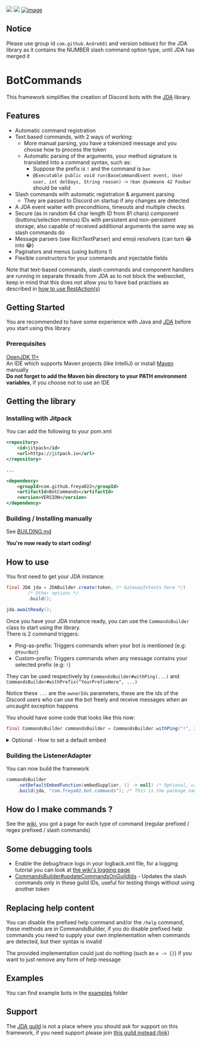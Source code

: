 ![](https://img.shields.io/badge/JDA%20Version-Invalid-important)
![](https://img.shields.io/badge/Version-Use_latest_commit-informational)
[![image](https://discordapp.com/api/guilds/848502702731165738/embed.png?style=shield)](https://discord.gg/frpCcQfvTz)

## Notice

Please use group id `com.github.Andre601` and version `bd8be63` for the JDA library as it contains the NUMBER slash command option type, until JDA has merged it

# BotCommands
This framework simplifies the creation of Discord bots with the [JDA](https://github.com/DV8FromTheWorld/JDA) library.

## Features

* Automatic command registration
* Text based commands, with 2 ways of working:
  * More manual parsing, you have a tokenized message and you choose how to process the token
  * Automatic parsing of the arguments, your method signature is translated into a command syntax, such as:
    * Suppose the prefix is `!` and the command is `ban`
    * `@Executable public void run(BaseCommandEvent event, User user, int delDays, String reason)` `->` `!ban @someone 42 Foobar` should be valid
* Slash commands with automatic registration & argument parsing
  * They are passed to Discord on startup if any changes are detected
* A JDA event waiter with preconditions, timeouts and multiple checks
* Secure (as in random 64 char length ID from 81 chars) component (buttons/selection menus) IDs with persistent and non-persistent storage, also capable of received additional arguments the same way as slash commands do
* Message parsers (see RichTextParser) and emoji resolvers (can turn :joy: into 😂)
* Paginators and menus (using buttons !)
* Flexible constructors for your commands and injectable fields

Note that text-based commands, slash commands and component handlers are running in separate threads from JDA as to not block the websocket, keep in mind that this does not allow you to have bad practises as described in [how to use RestAction(s)](https://github.com/DV8FromTheWorld/JDA/wiki/7%29-Using-RestAction) 

## Getting Started
You are recommended to have some experience with Java and [JDA](https://github.com/DV8FromTheWorld/JDA) before you start using this library

### Prerequisites
[OpenJDK 11+](https://adoptopenjdk.net/) <br>
An IDE which supports Maven projects (like IntelliJ) or install [Maven](https://maven.apache.org/download.cgi) manually <br>
**Do not forget to add the Maven bin directory to your PATH environment variables**, if you choose not to use an IDE

## Getting the library
### Installing with Jitpack

You can add the following to your pom.xml
```xml
<repository>
    <id>jitpack</id>
    <url>https://jitpack.io</url>
</repository>

...

<dependency>
    <groupId>com.github.freya022</groupId>
    <artifactId>BotCommands</artifactId>
    <version>VERSION</version>
</dependency>
```

### Building / Installing manually

See [BUILDING.md](BUILDING.md)

**You're now ready to start coding!**

## How to use
You first need to get your JDA instance:
```java
final JDA jda = JDABuilder.create(token, /* GatewayIntents here */)
		/* Other options */
		.build();

jda.awaitReady();
```
Once you have your JDA instance ready, you can use the `CommandsBuilder` class to start using the library.<br>
There is 2 command triggers:
* Ping-as-prefix: Triggers commands when your bot is mentioned (e.g: `@YourBot`)
* Custom-prefix: Triggers commands when any message contains your selected prefix (e.g: `!`)

They can be used respectively by `CommandsBuilder#withPing(...)` and `CommandsBuilder#withPrefix("YourPrefixHere", ...)`

Notice these `...` are the `ownerIds` parameters, these are the ids of the Discord users who can use the bot freely and receive messages when an uncaught exception happens

You should have some code that looks like this now:
```java
final CommandsBuilder commandsBuilder = CommandsBuilder.withPing("!", 222046562543468545L);
```

<details>
<summary>Optional - How to set a default embed</summary>

The library uses a default embed for the `help` command and can also be requested in `BaseCommandEvent#getDefaultEmbed`<br>
You can supply a default embed by doing something like this
```java
final SelfUser selfUser = jda.getSelfUser();
EmbedBuilder builder = new EmbedBuilder();
builder.setAuthor(selfUser.getName(), null, selfUser.getEffectiveAvatarUrl());

final Supplier<EmbedBuilder> embedSupplier = () -> new EmbedBuilder(builder).setTimestamp(Instant.now());
```

You will then set the default embed later.
</details>

### Building the ListenerAdapter
You can now build the framework
```java
commandsBuilder
    .setDefaultEmbedFunction(embedSupplier, () -> null) /* Optional, can replace the 2nd argument with an icon supplier and setting a footer icon's URL as "attachment://icon.jpg" */
    .build(jda, "com.freya02.bot.commands"); /* This is the package name with contains all your Command(s) */
```

## How do I make commands ?
See the [wiki](https://github.com/freya022/BotCommands/wiki), you got a page for each type of command (regular prefixed / regex prefixed / slash commands)

## Some debugging tools

- Enable the debug/trace logs in your logback.xml file, for a logging tutorial you can look at [the wiki's logging page](https://github.com/freya022/BotCommands/wiki/Logging)
- [CommandsBuilder#updateCommandsOnGuildIds](src/main/java/com/freya02/botcommands/CommandsBuilder.java) - Updates the slash commands only in these guild IDs, useful for testing things without using another token

## Replacing help content

You can disable the prefixed help command and/or the `/help` command, these methods are in CommandsBuilder, if you do disable prefixed help commands you need to supply your own implementation when commands are detected, but their syntax is invalid

The provided implementation could just do nothing (such as `e -> {}`) if you want to just remove any form of help message

## Examples

You can find example bots in the [examples](examples) folder

## Support

The [JDA guild](https://discord.gg/jda) is not a place where you should ask for support on this framework, if you need support please join [this guild instead (link)](https://discord.gg/frpCcQfvTz)